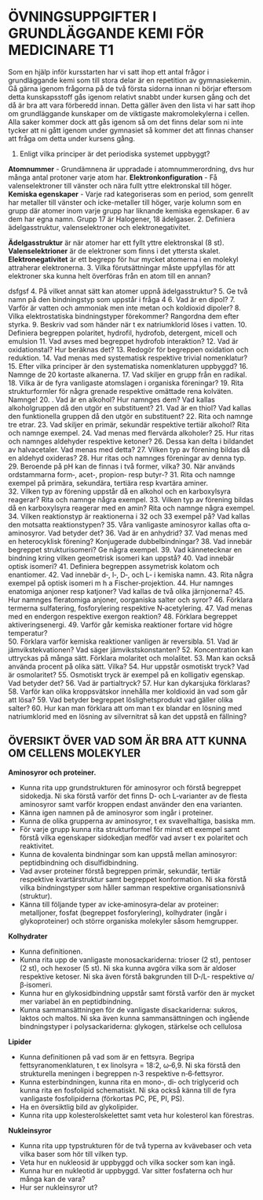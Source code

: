 # ÖVNINGSUPPGIFTER I GRUNDLÄGGANDE KEMI FÖR MEDICINARE T1

Som en hjälp inför kursstarten har vi satt ihop ett antal frågor i grundläggande kemi som till stora
delar är en repetition av gymnasiekemin. Gå gärna igenom frågorna på de två första sidorna innan ni
börjar eftersom detta kunskapsstoff gås igenom relativt snabbt under kursen gång och det då är bra
att vara förberedd innan. Detta gäller även den lista vi har satt ihop om grundläggande kunskaper om
de viktigaste makromolekylerna i cellen. Alla saker kommer dock att gås igenom så om det finns
delar som ni inte tycker att ni gått igenom under gymnasiet så kommer det att finnas chanser att
fråga om detta under kursens gång.

1. Enligt vilka principer är det periodiska systemet uppbyggt?

**Atomnummer** - Grundämnena är uppradade i atomnummerordning, dvs hur många antal protoner varje atom har.
**Elektronkonfiguration** - Få valenselektroner till vänster och nära fullt yttre elektronskal till höger.
**Kemiska egenskaper** - Varje rad kategoriseras som en period, som genrellt har metaller till vänster och icke-metaller till höger, varje kolumn som en grupp där atomer inom varje grupp har liknande kemiska egenskaper. 6 av dem har egna namn. Grupp 17 är Halogener, 18 ädelgaser.
2. Definiera ädelgasstruktur, valenselektroner och elektronegativitet.

**Ädelgasstruktur** är när atomer har ett fyllt yttre elektronskal (8 st). **Valenselektrioner** är de elektroner som finns i det yttersta skalet. **Elektronegativitet** är ett begrepp för hur mycket atomerna i en molekyl attraherar elektronerna. 
3. Vilka förutsättningar måste uppfyllas för att elektroner ska kunna helt överföras från en atom
till en annan?

dsfgsf
4. På vilket annat sätt kan atomer uppnå ädelgasstruktur?
5. Ge två namn på den bindningstyp som uppstår i fråga 4
6. Vad är en dipol?
7. Varför är vatten och ammoniak men inte metan och koldioxid dipoler?
8. Vilka elektrostatiska bindningstyper förekommer? Rangordna dem efter styrka.
9. Beskriv vad som händer när t ex natriumklorid löses i vatten.
10. Definiera begreppen polaritet, hydrofil, hydrofob, detergent, micell och emulsion
11. Vad avses med begreppet hydrofob interaktion?
12. Vad är oxidationstal? Hur beräknas det?
13. Redogör för begreppen oxidation och reduktion.
14. Vad menas med systematisk respektive trivial nomenklatur?
15. Efter vilka principer är den systematiska nomenklaturen uppbyggd?
16. Namnge de 20 kortaste alkanerna.
17. Vad skiljer en grupp från en radikal.
18. Vilka är de fyra vanligaste atomslagen i organiska föreningar?
19. Rita strukturformler för några grenade respektive omättade rena kolväten. Namnge!
20. . Vad är en alkohol? Hur namnges dem? Vad kallas alkoholgruppen då den utgör en
substituent?
21. Vad är en thiol? Vad kallas den funktionella gruppen då den utgör en substituent?
22. Rita och namnge tre etrar.
23. Vad skiljer en primär, sekundär respektive tertiär alkohol? Rita och namnge exempel.
24. Vad menas med flervärda alkoholer?
25. Hur ritas och namnges aldehyder respektive ketoner?
26. Dessa kan delta i bildandet av halvacetaler. Vad menas med detta?
27. Vilken typ av förening bildas då en aldehyd oxideras?
28. Hur ritas  och namnges föreningar av denna typ.
29. Beroende på pH kan de finnas i två former, vilka?
30. När används ordstammarna form‐, acet‐, propion‐ resp butyr‐?
31. Rita och namnge exempel på primära, sekundära, tertiära resp kvartära aminer.  
32. Vilken typ av förening uppstår då en alkohol och en karboxylsyra reagerar? Rita och namnge
några exempel.
33. Vilken typ av förening bildas då en karboxylsyra reagerar med en amin? Rita och namnge
några exempel.
34. Vilken reaktionstyp är reaktionerna i 32 och 33 exempel på? Vad kallas den motsatta
reaktionstypen?
35. Våra vanligaste aminosyror kallas ofta α‐aminosyror. Vad betyder det?
36. Vad är en anhydrid?
37. Vad menas med en heterocyklisk förening? Konjugerade dubbelbindningar?
38. Vad innebär begreppet strukturisomeri? Ge några exempel.
39. Vad kännetecknar en bindning kring vilken geometrisk isomeri kan uppstå?
40. Vad innebär optisk isomeri?
41. Definiera begreppen assymetrisk kolatom och enantiomer.
42. Vad innebär d‐, l‐, D‐, och L‐ i kemiska namn.
43. Rita några exempel på optisk isomeri m h a Fischer‐projektion.
44. Hur namnges enatomiga anjoner resp katjoner? Vad kallas de två olika järnjonerna?
45. Hur namnges fleratomiga anjoner, oorganiska salter och syror?
46. Förklara termerna sulfatering, fosforylering respektive N‐acetylering.
47. Vad menas med en endergon respektive exergon reaktion?
48. Förklara begreppet aktiveringsenergi.
49. Varför går kemiska reaktioner fortare vid högre temperatur?  
50. Förklara varför kemiska reaktioner vanligen är reversibla.
51. Vad är jämvikstekvationen? Vad säger jämvikstskonstanten?
52. Koncentration kan uttryckas på många sätt. Förklara molaritet och molalitet.
53. Man kan också använda procent på olika sätt. Vilka?
54. Hur uppstår osmotiskt tryck? Vad är osmolaritet?
55. Osmotiskt tryck är exempel på en kolligativ egenskap. Vad betyder det?
56. Vad är partialtryck?
57. Hur kan dykarsjuka förklaras?
58. Varför kan olika kroppsvätskor innehålla mer koldioxid än vad som går att lösa?
59. Vad betyder begreppet löslighetsprodukt vad gäller olika salter?
60. Hur kan man förklara att om man t ex blandar en lösning med natriumklorid med en lösning
av silvernitrat så kan det uppstå en fällning?

## ÖVERSIKT ÖVER VAD SOM ÄR BRA ATT KUNNA OM CELLENS MOLEKYLER

**Aminosyror och proteiner.**

- Kunna rita upp grundstrukturen för aminosyror och förstå begreppet sidokedja. Ni ska förstå
varför det finns D‐ och L‐varianter av de flesta aminosyror samt varför kroppen endast använder
den ena varianten.
- Känna igen namnen på de aminosyror som ingår i proteiner.
- Kunna de olika grupperna av aminosyror, t ex svavelhaltiga, basiska mm.
- För varje grupp kunna rita strukturformel för minst ett exempel samt förstå vilka egenskaper
sidokedjan medför vad avser t ex polaritet och reaktivitet.
- Kunna de kovalenta bindningar som kan uppstå mellan aminosyror: peptidbindning och
disulfidbindning.
- Vad avser proteiner förstå begreppen primär, sekundär, tertiär respektive kvartärstruktur samt
begreppet konformation. Ni ska förstå vilka bindningstyper som håller samman respektive
organisationsnivå (struktur).
- Känna till följande typer av icke‐aminosyra‐delar av proteiner: metalljoner, fosfat (begreppet
fosforylering), kolhydrater (ingår i glykoproteiner) och större organiska molekyler såsom
hemgrupper.

**Kolhydrater**

- Kunna definitionen.
- Kunna rita upp de vanligaste monosackariderna: trioser (2 st), pentoser (2 st), och hexoser (5 st).
Ni ska kunna avgöra vilka som är aldoser respektive ketoser. Ni ska även förstå bakgrunden till
D‐/L‐ respektive α/β‐isomeri.
- Kunna hur en glykosidbindning uppstår samt förstå varför den är mycket mer variabel än en
peptidbindning.
- Kunna sammansättningen för de vanligaste disackariderna: sukros, laktos och maltos. Ni ska
även kunna sammansättningen och ingående bindningstyper i polysackariderna: glykogen,
stärkelse och cellulosa

**Lipider**

- Kunna definitionen på vad som är en fettsyra. Begripa fettsyranomenklaturen, t ex linolsyra =
18:2, ω‐6,9. Ni ska förstå den strukturella meningen i begreppen n‐3 respektive n‐6‐fettsyror.
- Kunna esterbindningen, kunna rita en mono‐, di‐  och triglycerid och kunna rita en fosfolipid
schematiskt. Ni ska också känna till de fyra vanligaste fosfolipiderna (förkortas PC, PE, PI, PS).
- Ha en översiktlig bild av glykolipider.
- Kunna rita upp kolesterolskelettet samt veta hur kolesterol kan förestras.

**Nukleinsyror**

- Kunna rita upp typstrukturen för de två typerna av kvävebaser och veta vilka baser som hör till
vilken typ.
- Veta hur en nukleosid är uppbyggd och vilka socker som kan ingå.
- Kunna hur en nukleotid är uppbyggd. Var sitter fosfaterna och hur många kan de vara?
- Hur ser nukleinsyror ut?   